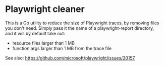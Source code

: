 Playwright cleaner
==================

This is a Go utility to reduce the size of Playwright traces, by removing files
you don't need. Simply pass it the name of a playwright-report directory, and it
will by default take out:

- resource files larger than 1 MB
- function args larger than 1 MB from the trace file

See also: https://github.com/microsoft/playwright/issues/20157
